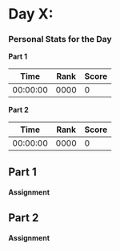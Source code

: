 # Day X:


### Personal Stats for the Day
**Part 1**

 Time                  | Rank | Score 
-----------------------|------|-------
 00:00:00              | 0000 | 0     

**Part 2**

 Time                  | Rank | Score 
-----------------------|------|-------
 00:00:00              | 0000 | 0   

## Part 1
#### Assignment


## Part 2
#### Assignment

